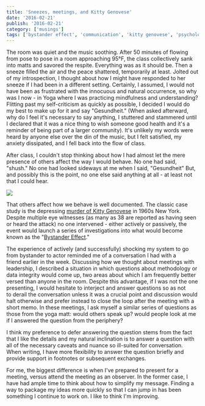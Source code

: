 ```yaml
---
title: 'Sneezes, meetings, and Kitty Genovese'
date: '2016-02-21'
publish: '2016-02-21'
category: ['musings']
tags: ['bystander effect', 'communication', 'kitty genovese', 'psychology']
---
```


The room was quiet and the music soothing. After 50 minutes of flowing from pose to pose in a room approaching 95°F, the class collectively sank into matts and savored the respite. Everything was as it should be. Then a sneeze filled the air and the peace shattered, temporarily at least. Jolted out of my introspection, I thought about how I might have responded to her sneeze if I had been in a different setting. Certainly, I assumed, I would not have been as frustrated with the innocuous and natural occurrence, so why was I now - in Yoga where I was practicing mindfulness and understanding? Flitting past my self-criticism as quickly as possible, I decided I would do my best to make up for it and say "Gesundheit." (When asked afterward, why do I feel it's necessary to say anything, I stuttered and stammered until I declared that it was a nice thing to wish someone good health and it's a reminder of being part of a larger community). It's unlikely my words were heard by anyone else over the din of the music, but I felt satisfied, my anxiety dissipated, and I fell back into the flow of class.

After class, I couldn't stop thinking about how I had almost let the mere presence of others affect the way I would behave. No one had said, "shush." No one had looked sideways at me when I said, "Gesundheit" But, and possibly this is the point, no one else said anything at all - at least not that I could hear.

![](https://res.cloudinary.com/scweiss1/image/upload/v1593118138/code-comments/sneezes-meetings-and-kitty-genovese/fry-meme_aqm6no.jpg)

That others affect how we behave is well documented. The classic case study is the depressing [murder of Kitty Genovese](https://en.wikipedia.org/wiki/Murder_of_Kitty_Genovese) in 1960s New York. Despite multiple eye witnesses (as many as 38 are reported as having seen or heard the attack) no one intervened - either actively or passively, the event would launch a series of investigations into what would become known as the "[Bystander Effect](https://en.wikipedia.org/wiki/Bystander_effect)."

The experience of actively (and successfully) shocking my system to go from bystander to actor reminded me of a conversation I had with a friend earlier in the week. Discussing how we thought about meetings with leadership, I described a situation in which questions about methodology or data integrity would come up, two areas about which I am frequently better versed than anyone in the room. Despite this advantage, if I was not the one presenting, I would hesitate to interject and answer questions so as not to derail the conversation unless it was a crucial point and discussion would halt otherwise and prefer instead to close the loop after the meeting with a short memo. In these meetings, I ask myself a similar series of questions as those from the yoga matt: would others speak up? would people look at me if I answered the question from the periphery?

I think my preference to defer answering the question stems from the fact that I like the details and my natural inclination is to answer a question with all of the necessary caveats and nuance so ill-suited for conversation. When writing, I have more flexibility to answer the question briefly and provide support in footnotes or subsequent exchanges.

For me, the biggest difference is when I've prepared to present for a meeting, versus attend the meeting as an observer. In the former case, I have had ample time to think about how to simplify my message. Finding a way to package my ideas more quickly so that I can jump in has been something I continue to work on. I like to think I'm improving.
